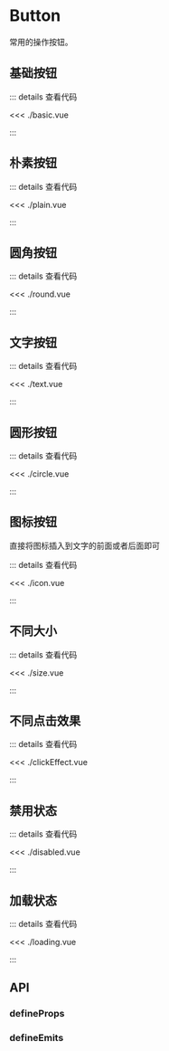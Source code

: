 <script setup lang="ts">
import Basic from './basic.vue';
import Plain from './plain.vue';
import Round from './round.vue';
import Text from './text.vue'
import Circle from './circle.vue'
import Icon from './icon.vue'
import Disabled from './disabled.vue'
import Size from './size.vue'
import Loading from './loading.vue'
import ClickEffect from './clickEffect.vue'

</script>

# Button

常用的操作按钮。

## 基础按钮

<Basic />

::: details 查看代码

<<< ./basic.vue

:::

## 朴素按钮

<Plain/>

::: details 查看代码

<<< ./plain.vue

:::

## 圆角按钮

<Round/>

::: details 查看代码

<<< ./round.vue

:::

## 文字按钮

<Text/>

::: details 查看代码

<<< ./text.vue

:::

## 圆形按钮

<Circle/>

::: details 查看代码

<<< ./circle.vue

:::

## 图标按钮

直接将图标插入到文字的前面或者后面即可

<Icon/>

::: details 查看代码

<<< ./icon.vue

:::

## 不同大小

<Size />

::: details 查看代码

<<< ./size.vue

:::

## 不同点击效果

<ClickEffect />

::: details 查看代码

<<< ./clickEffect.vue

:::

## 禁用状态

<Disabled />

::: details 查看代码

<<< ./disabled.vue

:::

## 加载状态

<Loading />

::: details 查看代码

<<< ./loading.vue

:::

## API

### defineProps

<!--@include: ./defineProps.md-->

### defineEmits

<!--@include: ./defineEmits.md-->